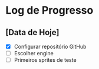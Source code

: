 # Log de Progresso

## [Data de Hoje]
- [x] Configurar repositório GitHub
- [ ] Escolher engine
- [ ] Primeiros sprites de teste